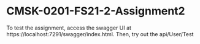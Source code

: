 # CMSK-0201-FS21-2-Assignment2
To test the assignment, access the swagger UI at https://localhost:7291/swagger/index.html. Then, try out the api/User/Test

